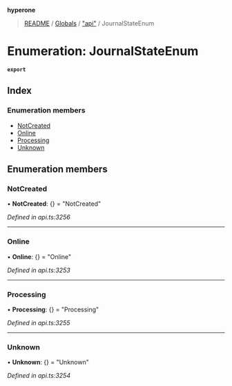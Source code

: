 **hyperone**

> [README](../README.md) / [Globals](../globals.md) / ["api"](../modules/_api_.md) / JournalStateEnum

# Enumeration: JournalStateEnum

**`export`** 

## Index

### Enumeration members

* [NotCreated](_api_.journalstateenum.md#notcreated)
* [Online](_api_.journalstateenum.md#online)
* [Processing](_api_.journalstateenum.md#processing)
* [Unknown](_api_.journalstateenum.md#unknown)

## Enumeration members

### NotCreated

•  **NotCreated**: {} = "NotCreated"

*Defined in api.ts:3256*

___

### Online

•  **Online**: {} = "Online"

*Defined in api.ts:3253*

___

### Processing

•  **Processing**: {} = "Processing"

*Defined in api.ts:3255*

___

### Unknown

•  **Unknown**: {} = "Unknown"

*Defined in api.ts:3254*
